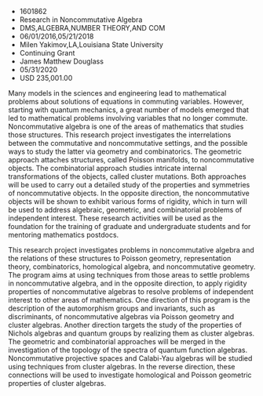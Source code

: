 
* 1601862
* Research in Noncommutative Algebra
* DMS,ALGEBRA,NUMBER THEORY,AND COM
* 06/01/2016,05/21/2018
* Milen Yakimov,LA,Louisiana State University
* Continuing Grant
* James Matthew Douglass
* 05/31/2020
* USD 235,001.00

Many models in the sciences and engineering lead to mathematical problems about
solutions of equations in commuting variables. However, starting with quantum
mechanics, a great number of models emerged that led to mathematical problems
involving variables that no longer commute. Noncommutative algebra is one of the
areas of mathematics that studies those structures. This research project
investigates the interrelations between the commutative and noncommutative
settings, and the possible ways to study the latter via geometry and
combinatorics. The geometric approach attaches structures, called Poisson
manifolds, to noncommutative objects. The combinatorial approach studies
intricate internal transformations of the objects, called cluster mutations.
Both approaches will be used to carry out a detailed study of the properties and
symmetries of noncommutative objects. In the opposite direction, the
noncommutative objects will be shown to exhibit various forms of rigidity, which
in turn will be used to address algebraic, geometric, and combinatorial problems
of independent interest. These research activities will be used as the
foundation for the training of graduate and undergraduate students and for
mentoring mathematics postdocs.

This research project investigates problems in noncommutative algebra and the
relations of these structures to Poisson geometry, representation theory,
combinatorics, homological algebra, and noncommutative geometry. The program
aims at using techniques from those areas to settle problems in noncommutative
algebra, and in the opposite direction, to apply rigidity properties of
noncommutative algebras to resolve problems of independent interest to other
areas of mathematics. One direction of this program is the description of the
automorphism groups and invariants, such as discriminants, of noncommutative
algebras via Poisson geometry and cluster algebras. Another direction targets
the study of the properties of Nichols algebras and quantum groups by realizing
them as cluster algebras. The geometric and combinatorial approaches will be
merged in the investigation of the topology of the spectra of quantum function
algebras. Noncommutative projective spaces and Calabi-Yau algebras will be
studied using techniques from cluster algebras. In the reverse direction, these
connections will be used to investigate homological and Poisson geometric
properties of cluster algebras.
